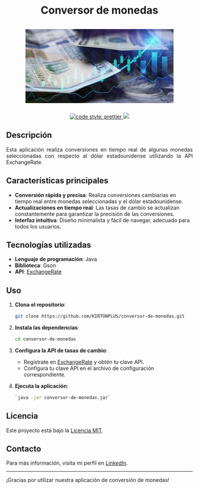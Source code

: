 <div align="center"> 
<h1 align="center">
  Conversor de monedas
  <br />
  <br />
  <a>
    <img src="conversor-monedas.jpg" width="400" height="200" alt="Conversor">
  </a>
</h1>
</div>

<p align="center">
  <a href="https://github.com/prettier/prettier">
    <img alt="code style: prettier" src="https://img.shields.io/badge/code_style-prettier-ff69b4.svg">
  </a>
  <a href="#license">
    <img src="https://img.shields.io/github/license/sourcerer-io/hall-of-fame.svg?colorB=ff0000">
  </a>
</p>

## Descripción

<p align="justify">
  Esta aplicación realiza conversiones en tiempo real de algunas monedas seleccionadas con respecto al dólar estadounidense utilizando la API ExchangeRate.
</p>

## Características principales

- **Conversión rápida y precisa**: Realiza conversiones cambiarias en tiempo real entre monedas seleccionadas y el dólar estadounidense.
- **Actualizaciones en tiempo real**: Las tasas de cambio se actualizan constantemente para garantizar la precisión de las conversiones.
- **Interfaz intuitiva**: Diseño minimalista y fácil de navegar, adecuado para todos los usuarios.

## Tecnologías utilizadas

- **Lenguaje de programación**: Java
- **Biblioteca**: Gson
- **API**: [ExchangeRate](https://www.exchangerate-api.com)

## Uso

1. **Clona el repositorio**:
    ```bash
    git clone https://github.com/KIRTONPLUS/conversor-de-monedas.git
    ```
2. **Instala las dependencias**:
    ```bash
    cd conversor-de-monedas
    ```
3. **Configura la API de tasas de cambio**:
    - Regístrate en [ExchangeRate](https://www.exchangerate-api.com) y obtén tu clave API.
    - Configura tu clave API en el archivo de configuración correspondiente.

4. **Ejecuta la aplicación**:
    ```bash
    `java -jar conversor-de-monedas.jar`
    ```

## Licencia

Este proyecto está bajo la [Licencia MIT](LICENSE).

## Contacto

Para más información, visita mi perfil en [LinkedIn](https://www.linkedin.com/in/gerhardt-kirton-méndez-09b2a873).

---

¡Gracias por utilizar nuestra aplicación de conversión de monedas!

